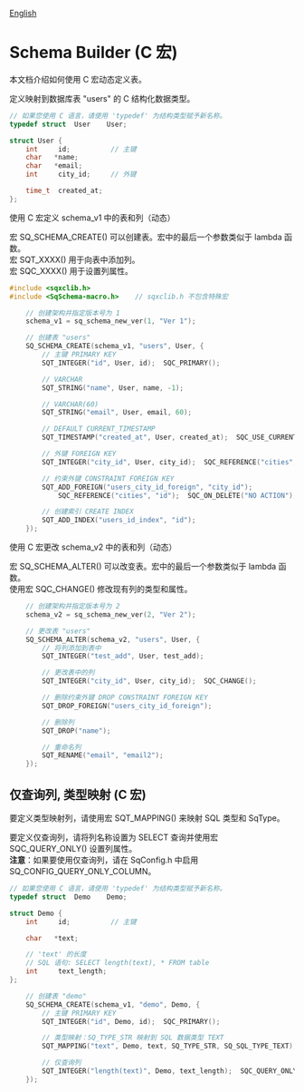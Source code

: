 [English](schema-builder-macro.md)

# Schema Builder (C 宏)

本文档介绍如何使用 C 宏动态定义表。  

定义映射到数据库表 "users" 的 C 结构化数据类型。

```c++
// 如果您使用 C 语言，请使用 'typedef' 为结构类型赋予新名称。
typedef struct  User    User;

struct User {
	int     id;          // 主键
	char   *name;
	char   *email;
	int     city_id;     // 外键

	time_t  created_at;
};
```

使用 C 宏定义 schema_v1 中的表和列（动态）  
  
宏 SQ_SCHEMA_CREATE() 可以创建表。宏中的最后一个参数类似于 lambda 函数。  
宏 SQT_XXXX() 用于向表中添加列。  
宏 SQC_XXXX() 用于设置列属性。

```c
#include <sqxclib.h>
#include <SqSchema-macro.h>    // sqxclib.h 不包含特殊宏

	// 创建架构并指定版本号为 1
	schema_v1 = sq_schema_new_ver(1, "Ver 1");

	// 创建表 "users"
	SQ_SCHEMA_CREATE(schema_v1, "users", User, {
		// 主键 PRIMARY KEY
		SQT_INTEGER("id", User, id);  SQC_PRIMARY();

		// VARCHAR
		SQT_STRING("name", User, name, -1);

		// VARCHAR(60)
		SQT_STRING("email", User, email, 60);

		// DEFAULT CURRENT_TIMESTAMP
		SQT_TIMESTAMP("created_at", User, created_at);  SQC_USE_CURRENT();

		// 外键 FOREIGN KEY
		SQT_INTEGER("city_id", User, city_id);  SQC_REFERENCE("cities", "id");

		// 约束外键 CONSTRAINT FOREIGN KEY
		SQT_ADD_FOREIGN("users_city_id_foreign", "city_id");
			SQC_REFERENCE("cities", "id");  SQC_ON_DELETE("NO ACTION");  SQC_ON_UPDATE("NO ACTION"):

		// 创建索引 CREATE INDEX
		SQT_ADD_INDEX("users_id_index", "id");
	});
```

使用 C 宏更改 schema_v2 中的表和列（动态）  
  
宏 SQ_SCHEMA_ALTER() 可以改变表。宏中的最后一个参数类似于 lambda 函数。  
使用宏 SQC_CHANGE() 修改现有列的类型和属性。

```c
	// 创建架构并指定版本号为 2
	schema_v2 = sq_schema_new_ver(2, "Ver 2");

	// 更改表 "users"
	SQ_SCHEMA_ALTER(schema_v2, "users", User, {
		// 将列添加到表中
		SQT_INTEGER("test_add", User, test_add);

		// 更改表中的列
		SQT_INTEGER("city_id", User, city_id);  SQC_CHANGE();

		// 删除约束外键 DROP CONSTRAINT FOREIGN KEY
		SQT_DROP_FOREIGN("users_city_id_foreign");

		// 删除列
		SQT_DROP("name");

		// 重命名列
		SQT_RENAME("email", "email2");
	});
```

## 仅查询列, 类型映射 (C 宏)

要定义类型映射列，请使用宏 SQT_MAPPING() 来映射 SQL 类型和 SqType。  
  
要定义仅查询列，请将列名称设置为 SELECT 查询并使用宏 SQC_QUERY_ONLY() 设置列属性。  
**注意**：如果要使用仅查询列，请在 SqConfig.h 中启用 SQ_CONFIG_QUERY_ONLY_COLUMN。

```c++
// 如果您使用 C 语言，请使用 'typedef' 为结构类型赋予新名称。
typedef struct  Demo    Demo;

struct Demo {
	int     id;          // 主键

	char   *text;

	// 'text' 的长度
	// SQL 语句: SELECT length(text), * FROM table
	int     text_length;
};

	// 创建表 "demo"
	SQ_SCHEMA_CREATE(schema_v1, "demo", Demo, {
		// 主键 PRIMARY KEY
		SQT_INTEGER("id", Demo, id);  SQC_PRIMARY();

		// 类型映射：SQ_TYPE_STR 映射到 SQL 数据类型 TEXT
		SQT_MAPPING("text", Demo, text, SQ_TYPE_STR, SQ_SQL_TYPE_TEXT);

		// 仅查询列
		SQT_INTEGER("length(text)", Demo, text_length);  SQC_QUERY_ONLY();
	});
```

